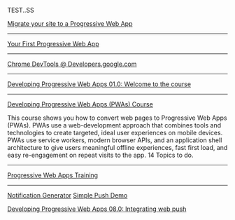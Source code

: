 TEST..SS

[Migrate your site to a Progressive Web App](https://codelabs.developers.google.com/codelabs/migrate-to-progressive-web-apps/index.html?index=..%2F..index#0)

***

[Your First Progressive Web App](https://codelabs.developers.google.com/codelabs/your-first-pwapp/#0)

***

[Chrome DevTools @ Developers.google.com](https://developers.google.com/web/tools/chrome-devtools?utm_source=dcc&utm_medium=redirect&utm_campaign=2018Q2)

***

[Developing Progressive Web Apps 01.0: Welcome to the course](https://codelabs.developers.google.com/codelabs/pwa-welcome/#0)

***

[Developing Progressive Web Apps (PWAs) Course](https://codelabs.developers.google.com/dev-pwa-training/)

 This course shows you how to convert web pages to Progressive Web Apps (PWAs). PWAs use a web-development approach that combines tools and technologies to create targeted, ideal user experiences on mobile devices. PWAs use service workers, modern browser APIs, and an application shell architecture to give users meaningful offline experiences, fast first load, and easy re-engagement on repeat visits to the app.  14 Topics to do.

***

[Progressive Web Apps Training](https://developers.google.com/web/ilt/pwa)

***

[Notification Generator](https://tests.peter.sh/notification-generator/)		[Simple Push Demo](https://gauntface.github.io/simple-push-demo/)		

[Developing Progressive Web Apps 08.0: Integrating web push](https://codelabs.developers.google.com/codelabs/pwa-integrating-push/#0)

